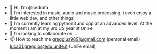 - 👋 Hi, I’m @cedrata
- 👀 I’m interested in music, audio and music processing, i even enjoy a little web dev, and other things!
- 🌱 I’m currently learning python3 and cpp at an advanced level. At the moment i am at my 3rd CS year at UniFe
- 💞️ I’m looking to collaborate on ...
- 📫 How to reach me greggius9891@gmail.com (personal email) luca01.greggio@edu.unife.it (UniFe email)

<!---
greggius9891/greggius9891 is a ✨ special ✨ repository because its `README.md` (this file) appears on your GitHub profile.
You can click the Preview link to take a look at your changes.
--->
